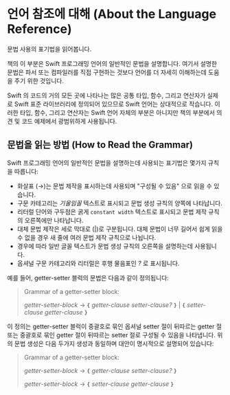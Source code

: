 # 언어 참조에 대해 \(About the Language Reference\)

문법 사용의 표기법을 읽어봅니다.

책의 이 부분은 Swift 프로그래밍 언어의 일반적인 문법을 설명합니다. 여기서 설명한 문법은 파서 또는 컴파일러를 직접 구현하는 것보다 언어를 더 자세히 이해하는데 도움을 주기 위한 것입니다.

Swift 의 코드의 거의 모든 곳에 나타나는 많은 공통 타입, 함수, 그리고 연산자가 실제로 Swift 표준 라이브러리에 정의되어 있으므로 Swift 언어는 상대적으로 작습니다. 이러한 타입, 함수, 그리고 연산자는 Swift 언어 자체의 부분은 아니지만 책의 부분에서 의견 및 코드 예제에서 광범위하게 사용됩니다.

## 문법을 읽는 방법 \(How to Read the Grammar\)

Swift 프로그래밍 언어의 일반적인 문법을 설명하는데 사용되는 표기법은 몇가지 규칙을 따릅니다:

* 화살표 \(→\)는 문법 제작을 표시하는데 사용되며 "구성될 수 있음" 으로 읽을 수 있습니다.
* 구문 카테고리는 _기울임꼴_ 텍스트로 표시되고 문법 생성 규칙의 양쪽에 나타납니다.
* 리터럴 단어와 구두점은 굵게 `constant width` 텍스트로 표시되고 문법 제작 규칙의 오른쪽에만 나타납니다.
* 대체 문법 제작은 세로 막대로 \(\|\)로 구분됩니다. 대체 문법이 너무 길어서 쉽게 읽을 수 없을 경우 새 줄에 여러 문법 제작 규칙으로 나뉩니다.
* 경우에 따라 일반 글꼴 텍스트가 문법 생성 규칙의 오른쪽을 설명하는데 사용됩니다.
* 옵셔널 구문 카테고리와 리터럴은 후행 물음표인 _?_ 로 표시됩니다.

예를 들어, getter-setter 블럭의 문법은 다음과 같이 정의됩니다:

> Grammar of a getter-setter block:
>
> *getter-setter-block* → **`{`** *getter-clause* *setter-clause*_?_ **`}`** | **`{`** *setter-clause* *getter-clause* **`}`**

이 정의는 getter-setter 블럭이 중괄호로 묶인 옵셔널 setter 절이 뒤따르는 getter 절 또는 중괄호로 묶인 getter 절이 뒤따르는 setter 절로 구성될 수 있음을 나타냅니다. 위의 문법 생성은 다음 두가지 생성과 동일하며 대안이 명시적으로 설명되어 있습니다:

> Grammar of a getter-setter block:
>
>
> *getter-setter-block* → **`{`** *getter-clause* *setter-clause*_?_ **`}`**
>
> *getter-setter-block* → **`{`** *setter-clause* *getter-clause* **`}`**

